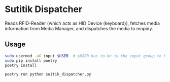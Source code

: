 # Sutitik Dispatcher

Reads RFID-Reader (which acts as HID Device (keyboard)), fetches media information from Media Manager, and dispatches the media to mopidy.

## Usage
```bash
sudo usermod -aG input $USER  # $USER has to be in the input group to be able to read input events
sudo pip install poetry
poetry install

poetry run python suitik_dispatcher.py
```
